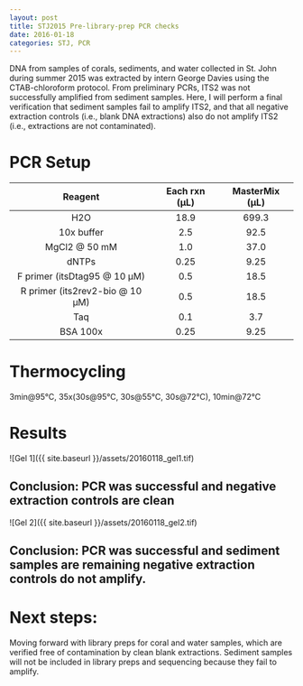 ```yaml
---
layout: post
title: STJ2015 Pre-library-prep PCR checks
date: 2016-01-18
categories: STJ, PCR
---
```

DNA from samples of corals, sediments, and water collected in St. John during summer 2015 was extracted by intern George Davies using the CTAB-chloroform protocol. From preliminary PCRs, ITS2 was not successfully amplified from sediment samples. Here, I will perform a final verification that sediment samples fail to amplify ITS2, and that all negative extraction controls (i.e., blank DNA extractions) also do not amplify ITS2 (i.e., extractions are not contaminated).

# PCR Setup
Reagent | Each rxn (µL) | MasterMix (µL)
:------: | :------------: | :-------------:
H2O | 18.9 | 699.3
10x buffer | 2.5 | 92.5
MgCl2 @ 50 mM | 1.0 | 37.0
dNTPs | 0.25 | 9.25
F primer (itsDtag95 @ 10 µM) | 0.5 | 18.5
R primer (its2rev2-bio @ 10 µM) | 0.5 | 18.5
Taq | 0.1 | 3.7
BSA 100x | 0.25 | 9.25

# Thermocycling
3min@95°C, 35x(30s@95°C, 30s@55°C, 30s@72°C), 10min@72°C

# Results
![Gel 1]({{ site.baseurl }}/assets/20160118_gel1.tif)
## Conclusion: PCR was successful and negative extraction controls are clean
![Gel 2]({{ site.baseurl }}/assets/20160118_gel2.tif)
## Conclusion: PCR was successful and sediment samples are remaining negative extraction controls do not amplify. 

# Next steps:
Moving forward with library preps for coral and water samples, which are verified free of contamination by clean blank extractions. Sediment samples will not be included in library preps and sequencing because they fail to amplify.